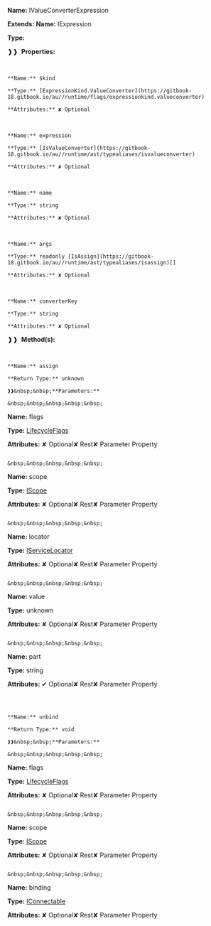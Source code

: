 **Name:** IValueConverterExpression

**Extends:** **Name:** IExpression

**Type:**

❱❱&nbsp;&nbsp;**Properties:**

&nbsp;&nbsp;&nbsp;&nbsp;&nbsp;
```
**Name:** $kind

**Type:** [ExpressionKind.ValueConverter](https://gitbook-18.gitbook.io/au//runtime/flags/expressionkind.valueconverter)

**Attributes:** ✘ Optional

```

&nbsp;&nbsp;&nbsp;&nbsp;&nbsp;
```
**Name:** expression

**Type:** [IsValueConverter](https://gitbook-18.gitbook.io/au//runtime/ast/typealiases/isvalueconverter)

**Attributes:** ✘ Optional

```

&nbsp;&nbsp;&nbsp;&nbsp;&nbsp;
```
**Name:** name

**Type:** string

**Attributes:** ✘ Optional

```

&nbsp;&nbsp;&nbsp;&nbsp;&nbsp;
```
**Name:** args

**Type:** readonly [IsAssign](https://gitbook-18.gitbook.io/au//runtime/ast/typealiases/isassign)[]

**Attributes:** ✘ Optional

```

&nbsp;&nbsp;&nbsp;&nbsp;&nbsp;
```
**Name:** converterKey

**Type:** string

**Attributes:** ✘ Optional

```

❱❱&nbsp;&nbsp;**Method(s):**

&nbsp;&nbsp;&nbsp;&nbsp;&nbsp;
```
**Name:** assign

**Return Type:** unknown

❱❱&nbsp;&nbsp;**Parameters:**

&nbsp;&nbsp;&nbsp;&nbsp;&nbsp;
```
**Name:** flags

**Type:** [LifecycleFlags](https://gitbook-18.gitbook.io/au//runtime/flags/enums/lifecycleflags)

**Attributes:** ✘ Optional✘ Rest✘ Parameter Property

```

&nbsp;&nbsp;&nbsp;&nbsp;&nbsp;
```
**Name:** scope

**Type:** [IScope](https://gitbook-18.gitbook.io/au//runtime/observation/interfaces/iscope)

**Attributes:** ✘ Optional✘ Rest✘ Parameter Property

```

&nbsp;&nbsp;&nbsp;&nbsp;&nbsp;
```
**Name:** locator

**Type:** [IServiceLocator](https://gitbook-18.gitbook.io/au//kernel/di/interfaces/iservicelocator)

**Attributes:** ✘ Optional✘ Rest✘ Parameter Property

```

&nbsp;&nbsp;&nbsp;&nbsp;&nbsp;
```
**Name:** value

**Type:** unknown

**Attributes:** ✘ Optional✘ Rest✘ Parameter Property

```

&nbsp;&nbsp;&nbsp;&nbsp;&nbsp;
```
**Name:** part

**Type:** string

**Attributes:** ✔ Optional✘ Rest✘ Parameter Property

```

```

&nbsp;&nbsp;&nbsp;&nbsp;&nbsp;
```
**Name:** unbind

**Return Type:** void

❱❱&nbsp;&nbsp;**Parameters:**

&nbsp;&nbsp;&nbsp;&nbsp;&nbsp;
```
**Name:** flags

**Type:** [LifecycleFlags](https://gitbook-18.gitbook.io/au//runtime/flags/enums/lifecycleflags)

**Attributes:** ✘ Optional✘ Rest✘ Parameter Property

```

&nbsp;&nbsp;&nbsp;&nbsp;&nbsp;
```
**Name:** scope

**Type:** [IScope](https://gitbook-18.gitbook.io/au//runtime/observation/interfaces/iscope)

**Attributes:** ✘ Optional✘ Rest✘ Parameter Property

```

&nbsp;&nbsp;&nbsp;&nbsp;&nbsp;
```
**Name:** binding

**Type:** [IConnectable](https://gitbook-18.gitbook.io/au//runtime/ast/interfaces/iconnectable)

**Attributes:** ✘ Optional✘ Rest✘ Parameter Property

```

```

